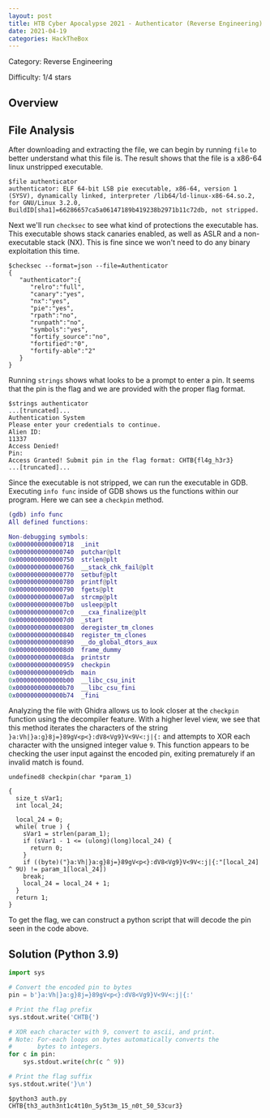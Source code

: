 ```yaml
---
layout: post
title: HTB Cyber Apocalypse 2021 - Authenticator (Reverse Engineering)
date: 2021-04-19
categories: HackTheBox
---
```


Category: Reverse Engineering

Difficulty: 1/4 stars

## Overview



## File Analysis
After downloading and extracting the file, we can begin by running `file` to better understand what this file is. The result shows that the file is a x86-64 linux unstripped executable.
```
$file authenticator 
authenticator: ELF 64-bit LSB pie executable, x86-64, version 1 (SYSV), dynamically linked, interpreter /lib64/ld-linux-x86-64.so.2, for GNU/Linux 3.2.0, BuildID[sha1]=66286657ca5a06147189b419238b2971b11c72db, not stripped.

```
Next we'll run `checksec` to see what kind of protections the executable has. This executable shows stack canaries enabled, as well as ASLR and a non-executable stack (NX). This is fine since we won't need to do any binary exploitation this time.
```
$checksec --format=json --file=Authenticator
{
   "authenticator":{
      "relro":"full",
      "canary":"yes",
      "nx":"yes",
      "pie":"yes",
      "rpath":"no",
      "runpath":"no",
      "symbols":"yes",
      "fortify_source":"no",
      "fortified":"0",
      "fortify-able":"2"
   }
}
```
Running `strings` shows what looks to be a prompt to enter a pin. It seems that the pin is the flag and we are provided with the proper flag format.
```
$strings authenticator
...[truncated]...
Authentication System 
Please enter your credentials to continue.
Alien ID: 
11337
Access Denied!
Pin: 
Access Granted! Submit pin in the flag format: CHTB{fl4g_h3r3}
...[truncated]...
```
Since the executable is not stripped, we can run the executable in GDB. Executing `info func` inside of GDB shows us the functions within our program. Here we can see a `checkpin` method.
```m
(gdb) info func
All defined functions:

Non-debugging symbols:
0x0000000000000718  _init
0x0000000000000740  putchar@plt
0x0000000000000750  strlen@plt
0x0000000000000760  __stack_chk_fail@plt
0x0000000000000770  setbuf@plt
0x0000000000000780  printf@plt
0x0000000000000790  fgets@plt
0x00000000000007a0  strcmp@plt
0x00000000000007b0  usleep@plt
0x00000000000007c0  __cxa_finalize@plt
0x00000000000007d0  _start
0x0000000000000800  deregister_tm_clones
0x0000000000000840  register_tm_clones
0x0000000000000890  __do_global_dtors_aux
0x00000000000008d0  frame_dummy
0x00000000000008da  printstr
0x0000000000000959  checkpin
0x00000000000009db  main
0x0000000000000b00  __libc_csu_init
0x0000000000000b70  __libc_csu_fini
0x0000000000000b74  _fini
```
Analyzing the file with Ghidra allows us to look closer at the `checkpin` function using the decompiler feature. With a higher level view, we see that this method iterates the characters of the string `}a:Vh|}a:g}8j=}89gV<p<}:dV8<Vg9}V<9V<:j|{:` and attempts to XOR each character with the unsigned integer value `9`. This function appears to be checking the user input against the encoded pin, exiting prematurely if an invalid match is found.

```
undefined8 checkpin(char *param_1)

{
  size_t sVar1;
  int local_24;
  
  local_24 = 0;
  while( true ) {
    sVar1 = strlen(param_1);
    if (sVar1 - 1 <= (ulong)(long)local_24) {
      return 0;
    }
    if ((byte)("}a:Vh|}a:g}8j=}89gV<p<}:dV8<Vg9}V<9V<:j|{:"[local_24] ^ 9U) != param_1[local_24])
    break;
    local_24 = local_24 + 1;
  }
  return 1;
}
```
To get the flag, we can construct a python script that will decode the pin seen in the code above.

## Solution (Python 3.9)
```python
import sys

# Convert the encoded pin to bytes
pin = b'}a:Vh|}a:g}8j=}89gV<p<}:dV8<Vg9}V<9V<:j|{:' 

# Print the flag prefix
sys.stdout.write('CHTB{')

# XOR each character with 9, convert to ascii, and print.
# Note: For-each loops on bytes automatically converts the
#       bytes to integers.
for c in pin:
    sys.stdout.write(chr(c ^ 9))

# Print the flag suffix
sys.stdout.write('}\n')
```
```
$python3 auth.py 
CHTB{th3_auth3nt1c4t10n_5y5t3m_15_n0t_50_53cur3}
```